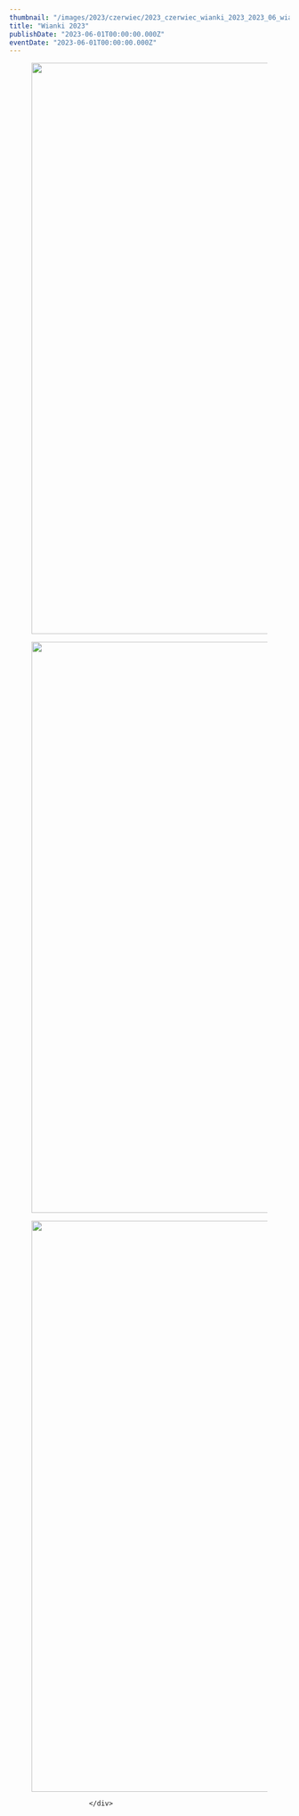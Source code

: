```yaml
---
thumbnail: "/images/2023/czerwiec/2023_czerwiec_wianki_2023_2023_06_wianki_2023_maly-plakat-727x1024.jpg"
title: "Wianki 2023"
publishDate: "2023-06-01T00:00:00.000Z"
eventDate: "2023-06-01T00:00:00.000Z"
---
```


<div class="entry-content">
							
							
<figure class="wp-block-image size-large"><a href="http://mgok-zawichost.pl/wp-content/uploads/2023/06/maly-plakat.jpg"><img fetchpriority="high" decoding="async" width="727" height="1024" src="/images/2023/czerwiec/2023_czerwiec_wianki_2023_2023_06_wianki_2023_maly-plakat-727x1024.jpg" alt="" class="wp-image-9736" srcset="/images/2023/czerwiec/2023_czerwiec_wianki_2023_2023_06_wianki_2023_maly-plakat-727x1024.jpg 727w, /images/2023/czerwiec/maly-plakat-213x300.jpg 213w, /images/2023/czerwiec/maly-plakat-768x1082.jpg 768w, /images/2023/czerwiec/maly-plakat-1090x1536.jpg 1090w, /images/2023/czerwiec/maly-plakat.jpg 1419w" sizes="(max-width: 727px) 100vw, 727px"></a></figure>



<figure class="wp-block-image size-large"><a href="http://mgok-zawichost.pl/wp-content/uploads/2023/06/STRONA-1-i-4-drukomat_ulotka_skladana_DL_4_109-1.jpg"><img decoding="async" width="966" height="1024" src="/images/2023/czerwiec/2023_czerwiec_wianki_2023_2023_06_wianki_2023_STRONA-1-i-4-drukomat_ulotka_skladana_DL_4_109-1-966x1024.jpg" alt="" class="wp-image-9737" srcset="/images/2023/czerwiec/2023_czerwiec_wianki_2023_2023_06_wianki_2023_STRONA-1-i-4-drukomat_ulotka_skladana_DL_4_109-1-966x1024.jpg 966w, /images/2023/czerwiec/STRONA-1-i-4-drukomat_ulotka_skladana_DL_4_109-1-283x300.jpg 283w, /images/2023/czerwiec/STRONA-1-i-4-drukomat_ulotka_skladana_DL_4_109-1-768x814.jpg 768w, /images/2023/czerwiec/STRONA-1-i-4-drukomat_ulotka_skladana_DL_4_109-1-1450x1536.jpg 1450w, /images/2023/czerwiec/STRONA-1-i-4-drukomat_ulotka_skladana_DL_4_109-1-1933x2048.jpg 1933w" sizes="(max-width: 966px) 100vw, 966px"></a></figure>



<figure class="wp-block-image size-large"><a href="http://mgok-zawichost.pl/wp-content/uploads/2023/06/STRONA-3-i-4-drukomat_ulotka_skladana_DL_4_109-2.jpg"><img decoding="async" width="966" height="1024" src="/images/2023/czerwiec/2023_czerwiec_wianki_2023_2023_06_wianki_2023_STRONA-3-i-4-drukomat_ulotka_skladana_DL_4_109-2-966x1024.jpg" alt="" class="wp-image-9740" srcset="/images/2023/czerwiec/2023_czerwiec_wianki_2023_2023_06_wianki_2023_STRONA-3-i-4-drukomat_ulotka_skladana_DL_4_109-2-966x1024.jpg 966w, /images/2023/czerwiec/STRONA-3-i-4-drukomat_ulotka_skladana_DL_4_109-2-283x300.jpg 283w, /images/2023/czerwiec/STRONA-3-i-4-drukomat_ulotka_skladana_DL_4_109-2-768x814.jpg 768w, /images/2023/czerwiec/STRONA-3-i-4-drukomat_ulotka_skladana_DL_4_109-2-1450x1536.jpg 1450w, /images/2023/czerwiec/STRONA-3-i-4-drukomat_ulotka_skladana_DL_4_109-2-1933x2048.jpg 1933w" sizes="(max-width: 966px) 100vw, 966px"></a></figure>
						
						</div>
